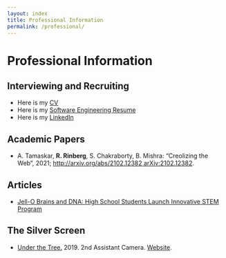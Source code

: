 ```yaml
---
layout: index
title: Professional Information
permalink: /professional/
---
```

# **Professional Information**
## Interviewing and Recruiting

* Here is my [CV]({{site.url}}/assets/resume/CV_grad_v1_5.pdf) 
* Here is my [Software Engineering Resume]({{site.url}}/assets/resume/SWE_resume_11_10_2020.pdf) 
* Here is my [LinkedIn](https://www.linkedin.com/in/roy-rinberg) 


## Academic Papers
* A. Tamaskar, **R. Rinberg**, S. Chakraborty, B. Mishra: “Creolizing the Web”, 2021; [http://arxiv.org/abs/2102.12382 arXiv:2102.12382](https://arxiv.org/abs/2102.12382).

## Articles
* [Jell-O Brains and DNA: High School Students Launch Innovative STEM Program](https://blogs.scientificamerican.com/budding-scientist/jell-o-brains-and-dna-high-school-students-launch-innovative-stem-program/)

## The Silver Screen
* [Under the Tree.](https://www.imdb.com/name/nm10516715/) 2019. 2nd Assistant Camera. [Website](https://underthetreeshort.com/).